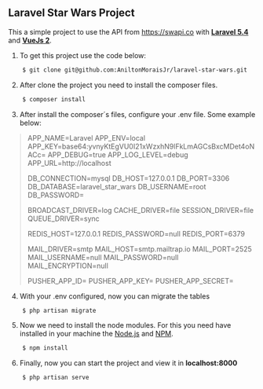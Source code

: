 ## Laravel Star Wars Project
This a simple project to use the API from https://swapi.co with [**Laravel 5.4**](https://laravel.com/docs/5.4) and [**VueJs 2**](https://vuejs.org/v2/guide/).

 1. To get this project use the code below:
``` sh
    $ git clone git@github.com:AniltonMoraisJr/laravel-star-wars.git
``` 
 2. After clone the project you need to install the composer files.
``` sh
    $ composer install
```

 3. After install the composer´s files, configure your .env file. Some example below:


> APP_NAME=Laravel APP_ENV=local
> APP_KEY=base64:yvnyKtEgVU0I21xWzxhN9lFkLmAGCsBxcMDet4oNACc=
> APP_DEBUG=true 
> APP_LOG_LEVEL=debug 
> APP_URL=http://localhost
> 
> DB_CONNECTION=mysql 
> DB_HOST=127.0.0.1 
> DB_PORT=3306
> DB_DATABASE=laravel_star_wars 
> DB_USERNAME=root
> DB_PASSWORD=
> 
> BROADCAST_DRIVER=log 
> CACHE_DRIVER=file 
> SESSION_DRIVER=file
> QUEUE_DRIVER=sync
> 
> REDIS_HOST=127.0.0.1 
> REDIS_PASSWORD=null 
> REDIS_PORT=6379
> 
> MAIL_DRIVER=smtp 
> MAIL_HOST=smtp.mailtrap.io
> MAIL_PORT=2525
> MAIL_USERNAME=null 
> MAIL_PASSWORD=null 
> MAIL_ENCRYPTION=null
> 
> PUSHER_APP_ID= 
> PUSHER_APP_KEY= 
> PUSHER_APP_SECRET=

 4. With your .env configured, now you can migrate the tables
``` sh
    $ php artisan migrate
```

5. Now we need to install the node modules. For this you need have installed in your machine the [Node.js](https://nodejs.org/en/) and [NPM](https://docs.npmjs.com/getting-started/installing-node).
``` sh
    $ npm install
```
    
6. Finally, now you can start the project and view it in **localhost:8000**
``` sh
    $ php artisan serve
``` 